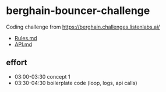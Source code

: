 # berghain-bouncer-challenge

Coding challenge from https://berghain.challenges.listenlabs.ai/

- [Rules.md](./Rules.md)
- [API.md](./API.md)

## effort

- 03:00-03:30 concept 1
- 03:30-04:30 boilerplate code (loop, logs, api calls)
